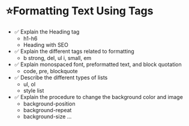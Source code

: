 # ⭐Formatting Text Using Tags

- ✅ Explain the Heading tag
    + h1-h6
    + Heading with SEO
- ✅ Explain the different tags related to formatting
    + b strong, del, ul i, small, em
- ✅ Explain monospaced font, preformatted text, and block quotation
    + code, pre, blockquote
- ✅ Describe the different types of lists
    + ul, ol
    + style list
- ✅ Explain the procedure to change the background color and image
    + background-position
    + background-repeat
    + background-size
    ...

